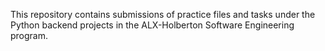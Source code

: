 This repository contains submissions of practice files and tasks under the Python backend projects in the ALX-Holberton Software Engineering program.
